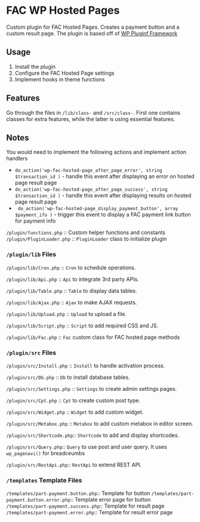# FAC WP Hosted Pages

Custom plugin for FAC Hosted Pages. Creates a payment button and a custom result page. The plugin is based off of [WP Pluginf Framework](https://github.com/nirjharlo/wp-plugin-framework) 

## Usage
1. Install the plugin 
2. Configure the FAC Hosted Page settings
3. Implement hooks in theme functions

## Features

Go through the files in `/lib/class-` and `/src/class-`. First one contains classes for extra features, while the latter is using essential features.

## Notes

You would need to implement the following actions and implement action handlers 

- `do_action('wp-fac-hosted-page_after_page_error', string $transaction_id )` - handle this event after displaying an error on hosted page result page
- `do_action('wp-fac-hosted-page_after_page_success', string $transaction_id )` - handle this event after displaying results on hosted page result page
- ` do_action('wp-fac-hosted-page_display_payment_button', array $payment_ifo )` - trigger this event to display a FAC payment link button for payment info

`/plugin/functions.php` :: Custom helper functions and constants
`/plugin/PluginLoader.php` :: `PluginLoader` class to initialize plugin

### `/plugin/lib` Files

`/plugin/lib/Cron.php` :: `Cron` to schedule operations.

`/plugin/lib/Api.php` :: `Api` to integrate 3rd party APIs.

`/plugin/lib/Table.php` :: `Table` to display data tables.

`/plugin/lib/Ajax.php` :: `Ajax` to make AJAX requests.

`/plugin/lib/Upload.php` :: `Upload` to upload a file.

`/plugin/lib/Script.php` :: `Script` to add required CSS and JS.

`/plugin/lib/Fac.php` :: `Fac` custom class for FAC hosted page methods

### `/plugin/src` Files

`/plugin/src/Install.php` :: `Install` to handle activation process.

`/plugin/src/Db.php` :: `Db` to install database tables.

`/plugin/src/Settings.php` :: `Settings` to create admin settings pages.

`/plugin/src/Cpt.php` :: `Cpt` to create custom post type.

`/plugin/src/Widget.php` :: `Widget` to add custom widget.

`/plugin/src/Metabox.php` :: `Metabox` to add custom metabox in editor screen.

`/plugin/src/Shortcode.php`:: `Shortcode` to add and display shortcodes.

`/plugin/src/Query.php`:: `Query` to use post and user query. It uses `wp_pagenavi()` for breadceumbs

`/plugin/src/RestApi.php`:: `RestApi` to extend REST API.

### `/templates` Template Files

`/templates/part-payment.button.php`:: Template for button
`/templates/part-payment.button.error.php`:: Template error page for button
`/templates/part-payment.success.php`:: Template for result page
`/templates/part-payment.error.php`:: Template for result error page
